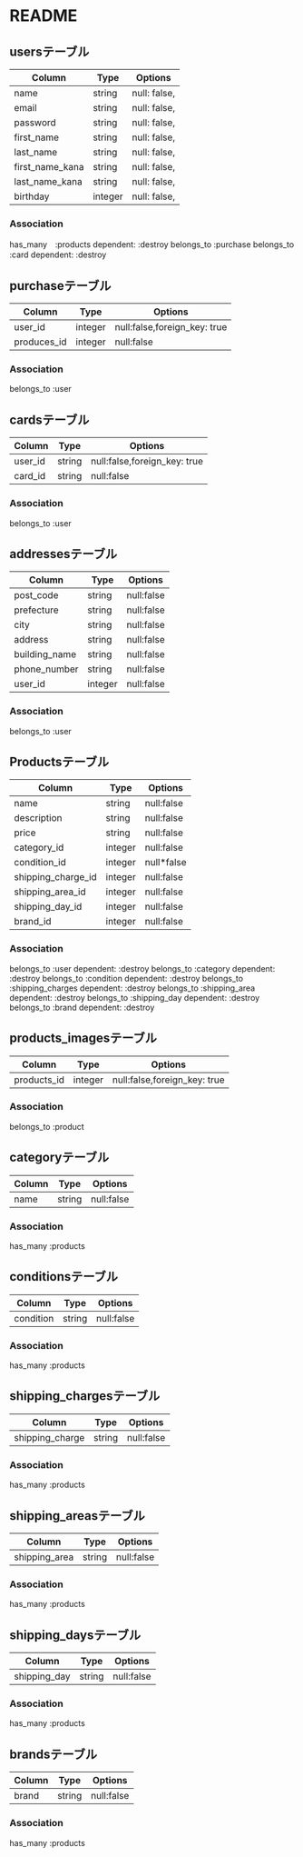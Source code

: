 # README

## usersテーブル

|Column           |Type   |Options             |
|-----------------|-------|--------------------|
|name             |string |null: false,        |
|email            |string |null: false,        |
|password         |string |null: false,        |
|first_name       |string |null: false,        |
|last_name        |string |null: false,        |
|first_name_kana  |string |null: false,        |
|last_name_kana   |string |null: false,        |
|birthday         |integer|null: false,        |


### Association
has_many　:products dependent: :destroy
belongs_to :purchase
belongs_to :card dependent: :destroy

## purchaseテーブル

|Column         |Type   |Options                     |
|---------------|-------|----------------------------|
|user_id        |integer|null:false,foreign_key: true|
|produces_id    |integer|null:false                  |

### Association
belongs_to :user

## cardsテーブル
|Column         |Type   |Options                     |
|---------------|-------|----------------------------|
|user_id        |string |null:false,foreign_key: true|
|card_id        |string |null:false                  |

### Association
belongs_to :user

## addressesテーブル
|Column         |Type   |Options                     |
|---------------|-------|----------------------------|
|post_code      |string |null:false                  |
|prefecture     |string |null:false                  |
|city           |string |null:false                  |
|address        |string |null:false                  |
|building_name  |string |null:false                  |
|phone_number   |string |null:false                  |
|user_id        |integer|null:false                  |

### Association
belongs_to :user

## Productsテーブル
|Column             |Type   |Options                     |
|-------------------|-------|----------------------------|
|name               |string |null:false                  |
|description        |string |null:false                  |
|price              |string |null:false                  |
|category_id        |integer|null:false                  |
|condition_id       |integer|null*false                  |
|shipping_charge_id|integer|null:false                  |
|shipping_area_id   |integer|null:false                  |
|shipping_day_id    |integer|null:false                  |
|brand_id           |integer|null:false                  |

### Association
belongs_to :user dependent: :destroy
belongs_to :category dependent: :destroy
belongs_to :condition dependent: :destroy
belongs_to :shipping_charges dependent: :destroy
belongs_to :shipping_area dependent: :destroy
belongs_to :shipping_day dependent: :destroy
belongs_to :brand dependent: :destroy

## products_imagesテーブル
|Column             |Type   |Options                     |
|-------------------|-------|----------------------------|
|products_id        |integer|null:false,foreign_key: true|

### Association
belongs_to :product

## categoryテーブル
|Column             |Type   |Options                     |
|-------------------|-------|----------------------------|
|name               |string |null:false                  |

### Association
has_many :products

## conditionsテーブル
|Column             |Type   |Options                     |
|-------------------|-------|----------------------------|
|condition          |string |null:false                  |

### Association
has_many :products

## shipping_chargesテーブル
|Column             |Type   |Options                     |
|-------------------|-------|----------------------------|
|shipping_charge    |string |null:false                  |

### Association
has_many :products

## shipping_areasテーブル
|Column             |Type   |Options                     |
|-------------------|-------|----------------------------|
|shipping_area      |string |null:false                  |

### Association
has_many :products

## shipping_daysテーブル
|Column             |Type   |Options                     |
|-------------------|-------|----------------------------|
|shipping_day       |string |null:false                  |

### Association
has_many :products

## brandsテーブル
|Column             |Type   |Options                     |
|-------------------|-------|----------------------------|
|brand              |string |null:false                  |

### Association
has_many :products